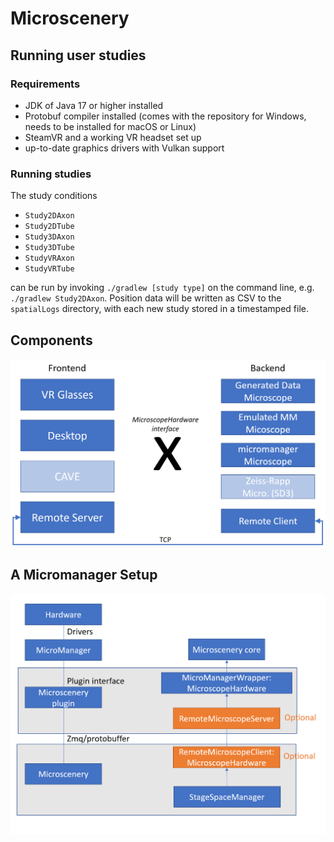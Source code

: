 # Microscenery

## Running user studies
### Requirements
* JDK of Java 17 or higher installed
* Protobuf compiler installed (comes with the repository for Windows, needs to be installed for macOS or Linux)
* SteamVR and a working VR headset set up
* up-to-date graphics drivers with Vulkan support

### Running studies

The study conditions
* `Study2DAxon`
* `Study2DTube`
* `Study3DAxon`
* `Study3DTube`
* `StudyVRAxon`
* `StudyVRTube`

can be run by invoking `./gradlew [study type]` on the command line, e.g. `./gradlew Study2DAxon`. Position data will be written as CSV to the `spatialLogs` directory, with each new study stored in a timestamped file.

## Components
![](doc/FrontBackEnd.png)

## A Micromanager Setup
![](doc/Architecture.png)
